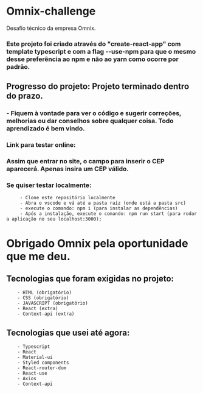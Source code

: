 # Omnix-challenge
Desafio técnico da empresa Omnix.

### Este projeto foi criado através do "create-react-app" com template typescript e com a flag --use-npm para que o mesmo desse preferência ao npm e não ao yarn como ocorre por padrão.

## Progresso do projeto: Projeto terminado dentro do prazo.

### - Fiquem à vontade para ver o código e sugerir correções, melhorias ou dar conselhos sobre qualquer coisa. Todo aprendizado é bem vindo.

### Link para testar online:

### Assim que entrar no site, o campo para inserir o CEP aparecerá. Apenas insira um CEP válido.

### Se quiser testar localmente:

         - Clone este repositório localmente
         - Abra o vscode e vá até a pasta raíz (onde está a pasta src)
         - execute o comando: npm i (para instalar as dependências)
         - Após a instalação, execute o comando: npm run start (para rodar a aplicação no seu localhost:3000);

# Obrigado Omnix pela oportunidade que me deu.

## Tecnologias que foram exigidas no projeto:

        - HTML (obrigatório)
        - CSS (obrigatório)
        - JAVASCRIPT (obrigatório)
        - React (extra)
        - Context-api (extra)
        
## Tecnologias que usei até agora:

        - Typescript
        - React
        - Material-ui
        - Styled components
        - React-router-dom
        - React-use
        - Axios
        - Context-api